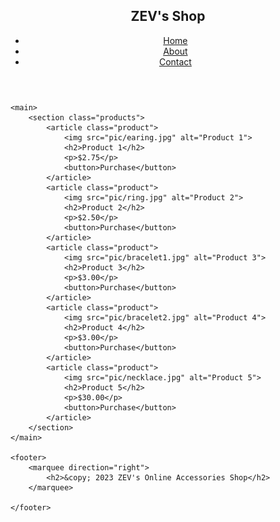 <head>
    <meta charset="UTF-8">
    <meta name="viewport" content="width=device-width, initial-scale=1.0">
    <link rel="stylesheet" href="styles.css">
</head>
<body>
    <header>
        <h2>ZEV's Shop</h2>
        <nav>
            <ul>
                <li><a href="index.html">Home</a></li>
                <li><a href="about.html">About</a></li>
                <li><a href="http://t.me/Silly_nang">Contact</a></li>
            </ul>
        </nav>
    </header>

    <main>
        <section class="products">
            <article class="product">
                <img src="pic/earing.jpg" alt="Product 1">
                <h2>Product 1</h2>
                <p>$2.75</p>
                <button>Purchase</button>
            </article>
            <article class="product">
                <img src="pic/ring.jpg" alt="Product 2">
                <h2>Product 2</h2>
                <p>$2.50</p>
                <button>Purchase</button>
            </article>
            <article class="product">
                <img src="pic/bracelet1.jpg" alt="Product 3">
                <h2>Product 3</h2>
                <p>$3.00</p>
                <button>Purchase</button>
            </article>
            <article class="product">
                <img src="pic/bracelet2.jpg" alt="Product 4">
                <h2>Product 4</h2>
                <p>$3.00</p>
                <button>Purchase</button>
            </article>
            <article class="product">
                <img src="pic/necklace.jpg" alt="Product 5">
                <h2>Product 5</h2>
                <p>$30.00</p>
                <button>Purchase</button>
            </article>
        </section>
    </main>

    <footer>
        <marquee direction="right">
            <h2>&copy; 2023 ZEV's Online Accessories Shop</h2>
        </marquee>

    </footer>
</body>
